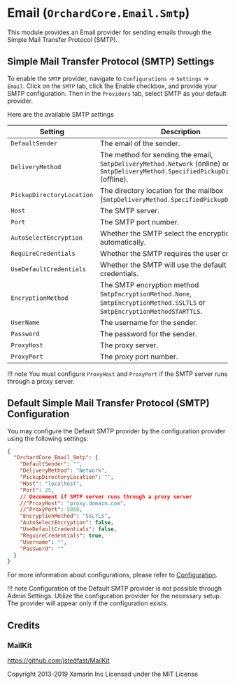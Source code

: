 # Email (`OrchardCore.Email.Smtp`)

This module provides an Email provider for sending emails through the Simple Mail Transfer Protocol (SMTP).

## Simple Mail Transfer Protocol (SMTP) Settings

To enable the `SMTP` provider, navigate to `Configurations` → `Settings` → `Email`. Click on the `SMTP` tab, click the Enable checkbox, and provide your SMTP configuration. Then in the `Providers` tab, select SMTP as your default provider.

Here are the available SMTP settings

| Setting                   | Description                                                                                                                         |
|---------------------------|-------------------------------------------------------------------------------------------------------------------------------------|
| `DefaultSender`           | The email of the sender.                                                                                                            |
| `DeliveryMethod`          | The method for sending the email, `SmtpDeliveryMethod.Network` (online) or `SmtpDeliveryMethod.SpecifiedPickupDirectory` (offline). |
| `PickupDirectoryLocation` | The directory location for the mailbox (`SmtpDeliveryMethod.SpecifiedPickupDirectory`).                                             |
| `Host`                    | The SMTP server.                                                                                                                    |
| `Port`                    | The SMTP port number.                                                                                                               |
| `AutoSelectEncryption`    | Whether the SMTP select the encryption automatically.                                                                               |
| `RequireCredentials`      | Whether the SMTP requires the user credentials.                                                                                     |
| `UseDefaultCredentials`   | Whether the SMTP will use the default credentials.                                                                                  |
| `EncryptionMethod`        | The SMTP encryption method `SmtpEncryptionMethod.None`, `SmtpEncryptionMethod.SSLTLS` or `SmtpEncryptionMethodSTARTTLS`.            |
| `UserName`                | The username for the sender.                                                                                                        |
| `Password`                | The password for the sender.                                                                                                        |
| `ProxyHost`               | The proxy server.                                                                                                                   |
| `ProxyPort`               | The proxy port number.                                                                                                              |

!!! note
    You must configure `ProxyHost` and `ProxyPort` if the SMTP server runs through a proxy server.

## Default Simple Mail Transfer Protocol (SMTP) Configuration

You may configure the Default SMTP provider by the configuration provider using the following settings:

```json
{
  "OrchardCore_Email_Smtp": {
    "DefaultSender": "",
    "DeliveryMethod": "Network",
    "PickupDirectoryLocation": "",
    "Host": "localhost",
    "Port": 25,
    // Uncomment if SMTP server runs through a proxy server
    //"ProxyHost": "proxy.domain.com",
    //"ProxyPort": 5050,
    "EncryptionMethod": "SSLTLS",
    "AutoSelectEncryption": false,
    "UseDefaultCredentials": false,
    "RequireCredentials": true,
    "Username": "",
    "Password": ""
  }
}
```

For more information about configurations, please refer to [Configuration](../../modules/Configuration/README.md).

!!! note
    Configuration of the Default SMTP provider is not possible through Admin Settings. Utilize the configuration provider for the necessary setup. The provider will appear only if the configuration exists.


## Credits

### MailKit

<https://github.com/jstedfast/MailKit>

Copyright 2013-2019 Xamarin Inc
Licensed under the MIT License
